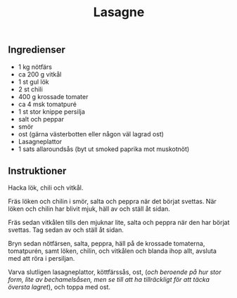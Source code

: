 ﻿---
title: Lasagne
slug: lasagne
tags: [Middag]
---

## Ingredienser

* 1 kg nötfärs
* ca 200 g vitkål
* 1 st gul lök
* 2 st chili
* 400 g krossade tomater
* ca 4 msk tomatpuré
* 1 st stor knippe persilja
* salt och peppar
* smör
* ost (gärna västerbotten eller någon väl lagrad ost)
* Lasagneplattor
* 1 sats allaroundsås (byt ut smoked paprika mot muskotnöt)

## Instruktioner

Hacka lök, chili och vitkål.

Fräs löken och chilin i smör, salta och peppra när det börjat svettas. När löken och chilin har blivit mjuk, häll av och ställ åt sidan.

Fräs sedan vitkålen tills den mjuknar lite, salta och peppra när den har börjat svettas. Tag sedan av och ställ åt sidan.

Bryn sedan nötfärsen, salta, peppra, häll på de krossade tomaterna, tomatpurén, samt löken, chilin, och vitkålen och blanda ihop allt, avsluta med att röra i persiljan.

Varva slutligen lasagneplattor, köttfärssås, ost, (*och beroende på hur stor form, lite av bechamelsåsen, men se till att ha tillräckligt för att täcka översta lagret*), och toppa med ost.
